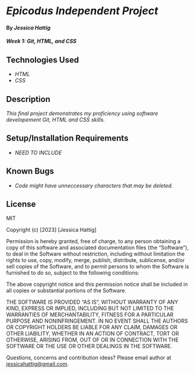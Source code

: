 # _Epicodus Independent Project_

#### By _**Jessica Hattig**_

#### _Week 1: Git, HTML, and CSS_

## Technologies Used

* _HTML_
* _CSS_

## Description

_This final project demonstrates my proficiency using software developement Git, HTML and CSS skills._

## Setup/Installation Requirements

* _NEED TO INCLUDE_

## Known Bugs

* _Code might have unneccessary characters that may be deleted._


## License
MIT

Copyright (c) [2023] [Jessica Hattig]

Permission is hereby granted, free of charge, to any person obtaining a copy of this software and associated documentation files (the “Software”), to deal in the Software without restriction, including without limitation the rights to use, copy, modify, merge, publish, distribute, sublicense, and/or sell copies of the Software, and to permit persons to whom the Software is furnished to do so, subject to the following conditions:

The above copyright notice and this permission notice shall be included in all copies or substantial portions of the Software.

THE SOFTWARE IS PROVIDED “AS IS”, WITHOUT WARRANTY OF ANY KIND, EXPRESS OR IMPLIED, INCLUDING BUT NOT LIMITED TO THE WARRANTIES OF MERCHANTABILITY, FITNESS FOR A PARTICULAR PURPOSE AND NONINFRINGEMENT. IN NO EVENT SHALL THE AUTHORS OR COPYRIGHT HOLDERS BE LIABLE FOR ANY CLAIM, DAMAGES OR OTHER LIABILITY, WHETHER IN AN ACTION OF CONTRACT, TORT OR OTHERWISE, ARISING FROM, OUT OF OR IN CONNECTION WITH THE SOFTWARE OR THE USE OR OTHER DEALINGS IN THE SOFTWARE.

Questions, concerns and contribution ideas? Please email author at jessicahattig@gmail.com.